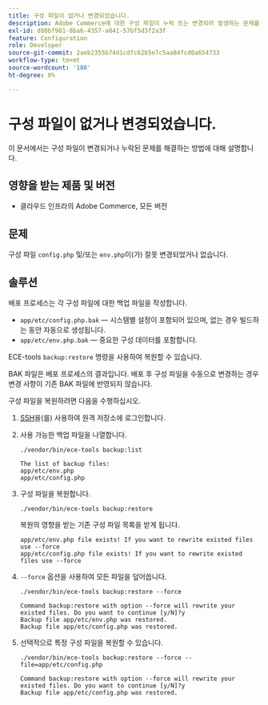 ```yaml
---
title: 구성 파일이 없거나 변경되었습니다.
description: Adobe Commerce에 대한 구성 파일이 누락 또는 변경되어 발생하는 문제를 해결하십시오.
exl-id: d80bf981-8ba6-4357-a841-57bf5d3f2a3f
feature: Configuration
role: Developer
source-git-commit: 2aeb2355b74d1cdfc62b5e7c5aa04fcd0a654733
workflow-type: tm+mt
source-wordcount: '180'
ht-degree: 0%

---
```


# 구성 파일이 없거나 변경되었습니다.

이 문서에서는 구성 파일이 변경되거나 누락된 문제를 해결하는 방법에 대해 설명합니다.

## 영향을 받는 제품 및 버전

* 클라우드 인프라의 Adobe Commerce, 모든 버전

## 문제

구성 파일 `config.php` 및/또는 `env.php`이(가) 잘못 변경되었거나 없습니다.

## 솔루션

배포 프로세스는 각 구성 파일에 대한 백업 파일을 작성합니다.

* `app/etc/config.php.bak` — 시스템별 설정이 포함되어 있으며, 없는 경우 빌드하는 동안 자동으로 생성됩니다.
* `app/etc/env.php.bak` — 중요한 구성 데이터를 포함합니다.

ECE-tools `backup:restore` 명령을 사용하여 복원할 수 있습니다.

BAK 파일은 배포 프로세스의 결과입니다. 배포 후 구성 파일을 수동으로 변경하는 경우 변경 사항이 기존 BAK 파일에 반영되지 않습니다.

구성 파일을 복원하려면 다음을 수행하십시오.

1. [SSH](https://experienceleague.adobe.com/ko/docs/commerce-cloud-service/user-guide/develop/secure-connections#ssh)을(를) 사용하여 원격 저장소에 로그인합니다.
1. 사용 가능한 백업 파일을 나열합니다.

   ```
   ./vendor/bin/ece-tools backup:list
   ```

   ```
   The list of backup files:
   app/etc/env.php
   app/etc/config.php
   ```

1. 구성 파일을 복원합니다.

   ```
   ./vendor/bin/ece-tools backup:restore
   ```

   복원의 영향을 받는 기존 구성 파일 목록을 받게 됩니다.

   ```
   app/etc/env.php file exists! If you want to rewrite existed files use --force
   app/etc/config.php file exists! If you want to rewrite existed files use --force
   ```

1. `--force` 옵션을 사용하여 모든 파일을 덮어씁니다.

   ```
   ./vendor/bin/ece-tools backup:restore --force
   ```

   ```
   Command backup:restore with option --force will rewrite your existed files. Do you want to continue [y/N]?y
   Backup file app/etc/env.php was restored.
   Backup file app/etc/config.php was restored.
   ```

1. 선택적으로 특정 구성 파일을 복원할 수 있습니다.

   ```
   ./vendor/bin/ece-tools backup:restore --force --file=app/etc/config.php
   ```

   ```
   Command backup:restore with option --force will rewrite your existed files. Do you want to continue [y/N]?y
   Backup file app/etc/config.php was restored.
   ```
